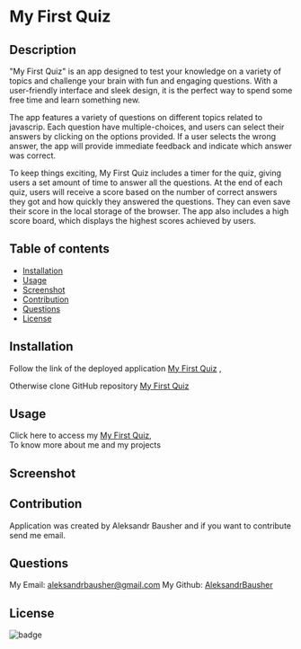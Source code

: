 # My First Quiz

## Description

"My First Quiz" is an app designed to test your knowledge on a variety of topics and challenge your brain with fun and engaging questions. With a user-friendly interface and sleek design, it is the perfect way to spend some free time and learn something new.

The app features a variety of questions on different topics related to javascrip. Each question have multiple-choices, and users can select their answers by clicking on the options provided. If a user selects the wrong answer, the app will provide immediate feedback and indicate which answer was correct.

To keep things exciting, My First Quiz includes a timer for the quiz, giving users a set amount of time to answer all the questions. At the end of each quiz, users will receive a score based on the number of correct answers they got and how quickly they answered the questions. They can even save their score in the local storage of the browser. The app also includes a high score board, which displays the highest scores achieved by users.

## Table of contents

- [Installation](#installation)
- [Usage](#usage)
- [Screenshot](#screenshot)
- [Contribution](#contribution)
- [Questions](#questions)
- [License](#license)

## Installation

Follow the link of the deployed application [My First Quiz](https://aleksandrbausher.github.io/My-First-Quiz-/) ,

Otherwise clone GitHub repository [My First Quiz](https://github.com/AleksandrBausher/My-First-Quiz-)

## Usage
Click here to access my [My First Quiz](https://aleksandrbausher.github.io/My-First-Quiz-/),<br />
To know more about me and my projects

## Screenshot



## Contribution

Application was created by Aleksandr Bausher and if you want to contribute send me email.

## Questions

My Email:
[aleksandrbausher@gmail.com](mailto:aleksandrbausher@gmail.com)
My Github:
[AleksandrBausher](https://github.com/aleksandrbausher)

## License

![badge](https://img.shields.io/badge/license-MIT-blue)
